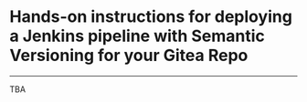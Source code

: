# Hands-on instructions for deploying a Jenkins pipeline with Semantic Versioning for your Gitea Repo

---

TBA